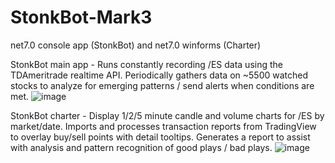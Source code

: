 # StonkBot-Mark3
net7.0 console app (StonkBot) and net7.0 winforms (Charter)


StonkBot main app - Runs constantly recording /ES data using the TDAmeritrade realtime API. Periodically gathers data on ~5500 watched stocks to analyze for emerging patterns / send alerts when conditions are met. 
![image](https://github.com/ToddAbbaticchio/StonkBot-Mark3/assets/102173669/46702679-1d5b-42e2-abba-61c562e710d1)




StonkBot charter - Display 1/2/5 minute candle and volume charts for /ES by market/date. Imports and processes transaction reports from TradingView to overlay buy/sell points with detail tooltips. Generates a report to assist with analysis and pattern recognition of good plays / bad plays.
![image](https://github.com/ToddAbbaticchio/StonkBot-Mark3/assets/102173669/82a88962-c13d-4701-9c0a-d568c5c39171)
